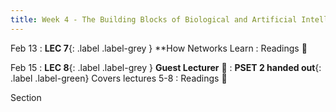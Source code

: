 ```yaml
---
title: Week 4 - The Building Blocks of Biological and Artificial Intelligence (Cont'd)
---
```


Feb 13
: **LEC 7**{: .label .label-grey } **How Networks Learn
: Readings 📖

<!--
: *Deep Learning Book - Intro
: *Blog Post - Data Annotation
-->

Feb 15
:  **LEC 8**{: .label .label-grey } **Guest Lecturer** 🎥
:  **PSET 2 handed out**{: .label .label-green} Covers lectures 5-8
: Readings 📖

Section
